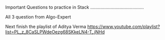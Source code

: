Important Questions to practice in Stack
..........................................


All 3 question from Algo-Expert

Next finish the playlist of Aditya Verma
https://www.youtube.com/playlist?list=PL_z_8CaSLPWdeOezg68SKkeLN4-T_jNHd
